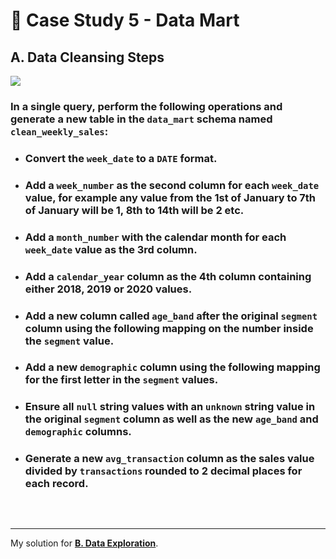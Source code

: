 # :shopping_cart: Case Study 5 - Data Mart

## A. Data Cleansing Steps

<picture>
  <img src="https://img.shields.io/badge/Microsoft%20SQL%20Server-CC2927?style=for-the-badge&logo=microsoft%20sql%20server&logoColor=white">
</picture>

### In a single query, perform the following operations and generate a new table in the `data_mart` schema named `clean_weekly_sales`:
- ### Convert the `week_date` to a `DATE` format.
- ### Add a `week_number` as the second column for each `week_date` value, for example any value from the 1st of January to 7th of January will be 1, 8th to 14th will be 2 etc.
- ### Add a `month_number` with the calendar month for each `week_date` value as the 3rd column.
- ### Add a `calendar_year` column as the 4th column containing either 2018, 2019 or 2020 values.
- ### Add a new column called `age_band` after the original `segment` column using the following mapping on the number inside the `segment` value.
- ### Add a new `demographic` column using the following mapping for the first letter in the `segment` values.
- ### Ensure all `null` string values with an `unknown` string value in the original `segment` column as well as the new `age_band` and `demographic` columns.
- ### Generate a new `avg_transaction` column as the sales value divided by `transactions` rounded to 2 decimal places for each record.

</br>

```tsql

```

---
My solution for **[B. Data Exploration](B.%20Data/%20Exploration.md)**.
